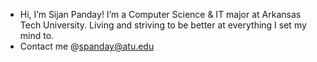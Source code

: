 - Hi, I’m Sijan Panday! I’m a Computer Science & IT major at Arkansas Tech University. Living and striving to be better at everything I set my mind to. 
- Contact me @spanday@atu.edu


